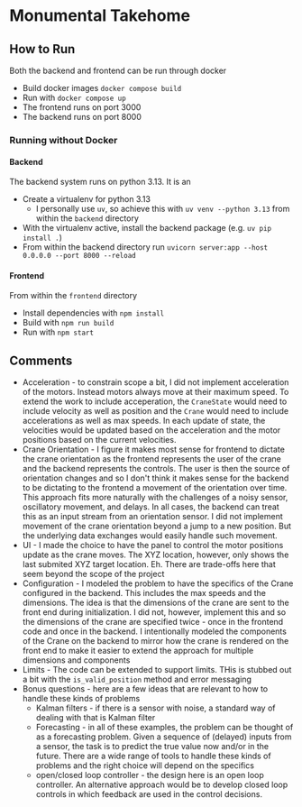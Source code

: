 # Monumental Takehome

## How to Run

Both the backend and frontend can be run through docker

* Build docker images `docker compose build`
* Run with `docker compose up`
* The frontend runs on port 3000
* The backend runs on port 8000 

### Running without Docker

#### Backend

The backend system runs on python 3.13. It is an

* Create a virtualenv for python 3.13
  * I personally use `uv`, so achieve this with `uv venv --python 3.13` from within the `backend` directory
* With the virtualenv active, install the backend package (e.g. `uv pip install .`)
* From within the backend directory run `uvicorn server:app --host 0.0.0.0 --port 8000 --reload`


#### Frontend

From within the `frontend` directory

* Install dependencies with `npm install`
* Build with `npm run build`
* Run with `npm start`


## Comments

* Acceleration - to constrain scope a bit, I did not implement acceleration of the motors. Instead motors always move at their maximum speed. To extend the work to include acceperation, the `CraneState` would need to include velocity as well as position and the `Crane` would need to include accelerations as well as max speeds. In each update of state, the velocities would be updated based on the acceleration and the motor positions based on the current velocities.
* Crane Orientation - I figure it makes most sense for frontend to dictate the crane orientation as the frontend represents the user of the crane and the backend represents the controls. The user is then the source of orientation changes and so I don't think it makes sense for the backend to be dictating to the frontend a movement of the orientation over time. This approach fits more naturally with the challenges of a noisy sensor, oscillatory movement, and delays. In all cases, the backend can treat this as an input stream from an orientation sensor. I did not implement movement of the crane orientation beyond a jump to a new position. But the underlying data exchanges would easily handle such movement.
* UI - I made the choice to have the panel to control the motor positions update as the crane moves. The XYZ location, however, only shows the last submited XYZ target location. Eh. There are trade-offs here that seem beyond the scope of the project
* Configuration - I modeled the problem to have the specifics of the Crane configured in the backend. This includes the max speeds and the dimensions. The idea is that the dimensions of the crane are sent to the front end during initialization. I did not, however, implement this and so the dimensions of the crane are specified twice - once in the frontend code and once in the backend. I intentionally modeled the components of the Crane on the backend to mirror how the crane is rendered on the front end to make it easier to extend the approach for multiple dimensions and components
* Limits - The code can be extended to support limits. THis is stubbed out a bit with the `is_valid_position` method and error messaging
* Bonus questions - here are a few ideas that are relevant to how to handle these kinds of problems
  * Kalman filters - if there is a sensor with noise, a standard way of dealing with that is Kalman filter
  * Forecasting - in all of these examples, the problem can be thought of as a forecasting problem. Given a sequence of (delayed) inputs from a sensor, the task is to predict the true value now and/or in the future. There are a wide range of tools to handle these kinds of problems and the right choice will depend on the specifics
  * open/closed loop controller - the design here is an open loop controller. An alternative approach would be to develop closed loop controls in which feedback are used in the control decisions.


